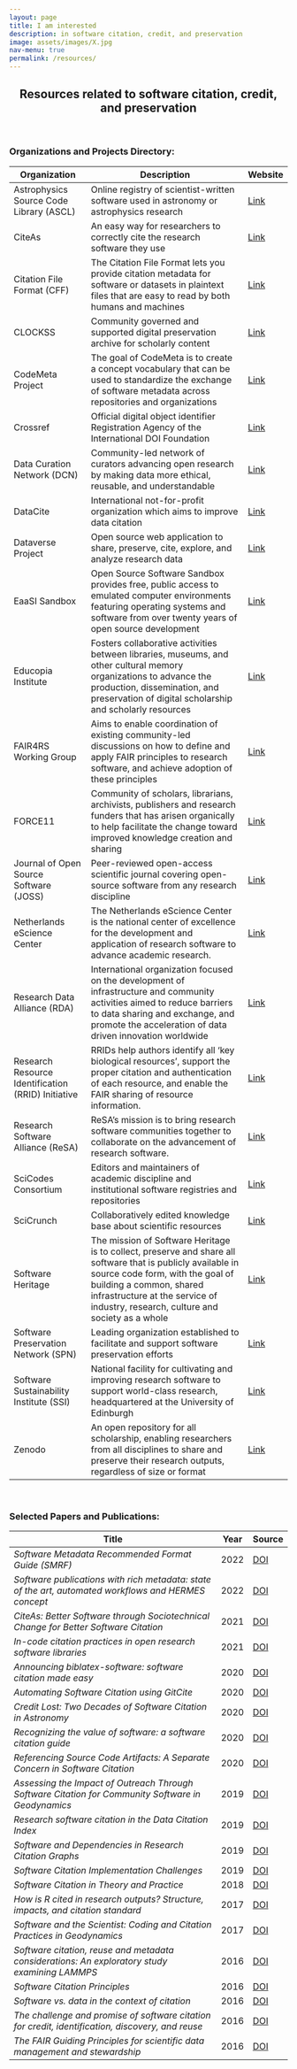 ```yaml
---
layout: page
title: I am interested
description: in software citation, credit, and preservation
image: assets/images/X.jpg
nav-menu: true
permalink: /resources/
---
```


<section id="one">
	<div class="inner">
		<header class="major">
			<h2>Resources related to software citation, credit, and preservation</h2>
		</header>
		
<h3 id="content">Organizations and Projects Directory:</h3>
		
<div class="row">		
	<div class="table-wrapper">
		<table>
			<thead>
				<tr>
					<th>Organization</th>
					<th>Description</th>
					<th>Website</th>
				</tr>
			</thead>
			<tbody>	
				<tr>
					<td>Astrophysics Source Code Library (ASCL)</td>
					<td>Online registry of scientist-written software used in astronomy or astrophysics research</td>
					<td><a rel="resources" href="https://ascl.net/">Link</a></td>
				</tr>
				<tr>
					<td>CiteAs</td>
					<td>An easy way for researchers to correctly cite the research software they use</td>
					<td><a rel="resources" href="https://citeas.org/">Link</a></td>
				</tr>
					<td>Citation File Format (CFF)</td>
					<td>The Citation File Format lets you provide citation metadata for software or datasets in plaintext files that are easy to read by both humans and machines</td>
					<td><a rel="resources" href="https://citation-file-format.github.io/">Link</a></td>
				</tr>
				<tr>
					<td>CLOCKSS</td>
					<td>Community governed and supported digital preservation archive for scholarly content</td>
					<td><a rel="resources" href="https://clockss.org/">Link</a></td>
				</tr>
				<tr>
				<tr>
					<td>CodeMeta Project</td>
					<td>The goal of CodeMeta is to create a concept vocabulary that can be used to standardize the exchange of software metadata across repositories and organizations</td>
					<td><a rel="resources" href="https://codemeta.github.io/">Link</a></td>
				</tr>
				<tr>
					<td>Crossref</td>
					<td>Official digital object identifier Registration Agency of the International DOI Foundation</td>
					<td><a rel="resources" href="https://www.crossref.org/">Link</a></td>
				</tr>
				<tr>
					<td>Data Curation Network (DCN)</td>
					<td>Community-led network of curators advancing open research by making data more ethical, reusable, and understandable</td>
					<td><a rel="resources" href="https://datacurationnetwork.org/">Link</a></td>
				</tr>
				<tr>
					<td>DataCite</td>
					<td>International not-for-profit organization which aims to improve data citation</td>
					<td><a rel="resources" href="https://datacite.org/">Link</a></td>
				</tr>
				<tr>
					<td>Dataverse Project</td>
					<td>Open source web application to share, preserve, cite, explore, and analyze research data</td>
					<td><a rel="resources" href="https://dataverse.org/">Link</a></td>
				</tr>
				<tr>
					<td>EaaSI Sandbox</td>
					<td>Open Source Software Sandbox provides free, public access to emulated computer environments featuring operating systems and software from over twenty years of open source development</td>
					<td><a rel="resources" href="https://eaasi-sandbox.softwarepreservationnetwork.org/">Link</a></td>
				</tr>
				<tr>
					<td>Educopia Institute</td>
					<td>Fosters collaborative activities between libraries, museums, and other cultural memory organizations to advance the production, dissemination, and preservation of digital scholarship and scholarly resources</td>
					<td><a rel="resources" href="https://educopia.org/">Link</a></td>
				</tr>
				<tr>
					<td>FAIR4RS Working Group</td>
					<td>Aims to enable coordination of existing community-led discussions on how to define and apply FAIR principles to research software, and achieve adoption of these principles</td>
					<td><a rel="resources" href="https://www.rd-alliance.org/groups/fair-research-software-fair4rs-wg">Link</a></td>
				</tr>
				<tr>
					<td>FORCE11</td>
					<td>Community of scholars, librarians, archivists, publishers and research funders that has arisen organically to help facilitate the change toward improved knowledge creation and sharing</td>
					<td><a rel="resources" href="https://force11.org/">Link</a></td>
				</tr>
				<tr>
					<td>Journal of Open Source Software (JOSS)</td>
					<td>Peer-reviewed open-access scientific journal covering open-source software from any research discipline</td>
					<td><a rel="resources" href="https://joss.theoj.org/">Link</a></td>
				</tr>
				<tr>
					<td>Netherlands eScience Center</td>
					<td>The Netherlands eScience Center is the national center of excellence for the development and application of research software to advance academic research.</td>
					<td><a rel="resources" href="https://www.esciencecenter.nl/">Link</a></td>
				</tr>
				<tr>
					<td>Research Data Alliance (RDA)</td>
					<td>International organization focused on the development of infrastructure and community activities aimed to reduce barriers to data sharing and exchange, and promote the acceleration of data driven innovation worldwide</td>
					<td><a rel="resources" href="https://www.rd-alliance.org/">Link</a></td>
				</tr>
				<tr>
					<td>Research Resource Identification (RRID) Initiative</td>
					<td>RRIDs help authors identify all ‘key biological resources’, support the proper citation and authentication of each resource, and enable the FAIR sharing of resource information.</td>
					<td><a rel="resources" href="https://www.rrids.org/">Link</a></td>
				</tr>
				<tr>
					<td>Research Software Alliance (ReSA)</td>
					<td>ReSA’s mission is to bring research software communities together to collaborate on the advancement of research software.</td>
					<td><a rel="resources" href="https://www.researchsoft.org/">Link</a></td>
				</tr>
				<tr>
					<td>SciCodes Consortium</td>
					<td>Editors and maintainers of academic discipline and institutional software registries and repositories</td>
					<td><a rel="resources" href="https://scicodes.net/">Link</a></td>
				</tr>
				<tr>
					<td>SciCrunch</td>
					<td>Collaboratively edited knowledge base about scientific resources</td>
					<td><a rel="resources" href="https://scicrunch.org/">Link</a></td>
				</tr>
				<tr>
					<td>Software Heritage</td>
					<td>The mission of Software Heritage is to collect, preserve and share all software that is publicly available in source code form, with the goal of building a common, shared infrastructure at the service of industry, research, culture and society as a whole</td>
					<td><a rel="resources" href="https://www.softwareheritage.org/">Link</a></td>
				</tr>
				<tr>
					<td>Software Preservation Network (SPN)</td>
					<td>Leading organization established to facilitate and support software preservation efforts</td>
					<td><a rel="resources" href="https://www.softwarepreservationnetwork.org/">Link</a></td>
				</tr>
				<tr>
					<td>Software Sustainability Institute (SSI)</td>
					<td>National facility for cultivating and improving research software to support world-class research, headquartered at the University of Edinburgh</td>
					<td><a rel="resources" href="https://www.software.ac.uk/">Link</a></td>
				</tr>
				<tr>
					<td>Zenodo</td>
					<td>An open repository for all scholarship, enabling researchers from all disciplines to share and preserve their research outputs, regardless of size or format</td>
					<td><a rel="resources" href="https://zenodo.org/">Link</a></td>
				</tr>
			</tbody>
			<tfoot>
			</tfoot>
		</table>
	</div>
</div>
<br>
		
<h3 id="content">Selected Papers and Publications:</h3>
		
<div class="row">		
	<div class="table-wrapper">
		<table>
			<thead>
				<tr>
					<th>Title</th>
					<th>Year</th>
					<th>Source</th>
				</tr>
			</thead>
			<tbody>	
				<tr>
					<td><i>Software Metadata Recommended Format Guide (SMRF)</i></td>
					<td>2022</td>
					<td><a rel="resources" href="https://doi.org/10.7298/xe9s-3b15">DOI</a></td>
				</tr>
				<tr>
					<td><i>Software publications with rich metadata: state of the art, automated workflows and HERMES concept</i></td>
					<td>2022</td>
					<td><a rel="resources" href="https://doi.org/10.48550/arXiv.2201.09015">DOI</a></td>
				</tr>
				<tr>
					<td><i>CiteAs: Better Software through Sociotechnical Change for Better Software Citation</i></td>
					<td>2021</td>
					<td><a rel="resources" href="https://doi.org/10.1145/3462204.3482889">DOI</a></td>
				</tr>
				<tr>
					<td><i>In-code citation practices in open research software libraries</i></td>
					<td>2021</td>
					<td><a rel="resources" href="https://doi.org/10.1016/j.joi.2021.101139">DOI</a></td>
				</tr>
				<tr>
					<td><i>Announcing biblatex-software: software citation made easy</i></td>
					<td>2020</td>
					<td><a rel="resources" href="https://doi.org/10.1145/3417564.3417570">DOI</a></td>
				</tr>
				<tr>
					<td><i>Automating Software Citation using GitCite</i></td>
					<td>2020</td>
					<td><a rel="resources" href="https://doi.org/10.1109/ICDE48307.2020.00162">DOI</a></td>
				</tr>
				<tr>
					<td><i>Credit Lost: Two Decades of Software Citation in Astronomy</i></td>
					<td>2020</td>
					<td><a rel="resources" href="https://doi.org/10.3847/1538-4365/ab7be6">DOI</a></td>
				</tr>
				<tr>
					<td><i>Recognizing the value of software: a software citation guide</i></td>
					<td>2020</td>
					<td><a rel="resources" href="https://doi.org/10.12688/f1000research.26932.2">DOI</a></td>
				</tr>
				<tr>
					<td><i>Referencing Source Code Artifacts: A Separate Concern in Software Citation</i></td>
					<td>2020</td>
					<td><a rel="resources" href="https://doi.org/10.1109/MCSE.2019.2963148">DOI</a></td>
				</tr>
				<tr>
					<td><i>Assessing the Impact of Outreach Through Software Citation for Community Software in Geodynamics</i></td>
					<td>2019</td>
					<td><a rel="resources" href="https://doi.org/10.1109/MCSE.2019.2940221">DOI</a></td>
				</tr>
				<tr>
					<td><i>Research software citation in the Data Citation Index</i></td>
					<td>2019</td>
					<td><a rel="resources" href="https://doi.org/10.1016/j.joi.2019.03.005">DOI</a></td>
				</tr>
				<tr>
					<td><i>Software and Dependencies in Research Citation Graphs</i></td>
					<td>2019</td>
					<td><a rel="resources" href="https://doi.org/10.1109/MCSE.2019.2952840">DOI</a></td>
				</tr>
				<tr>
					<td><i>Software Citation Implementation Challenges</i></td>
					<td>2019</td>
					<td><a rel="resources" href="https://doi.org/10.48550/arXiv.1905.08674">DOI</a></td>
				</tr>
				<tr>
					<td><i>Software Citation in Theory and Practice</i></td>
					<td>2018</td>
					<td><a rel="resources" href="https://doi.org/10.48550/arXiv.1807.08149">DOI</a></td>
				</tr>
				<tr>
					<td><i>How is R cited in research outputs? Structure, impacts, and citation standard</i></td>
					<td>2017</td>
					<td><a rel="resources" href="https://doi.org/10.1016/j.joi.2017.08.003">DOI</a></td>
				</tr>
				<tr>
					<td><i>Software and the Scientist: Coding and Citation Practices in Geodynamics</i></td>
					<td>2017</td>
					<td><a rel="resources" href="https://doi.org/10.1002/2016EA000225">DOI</a></td>
				</tr>
				<tr>
					<td><i>Software citation, reuse and metadata considerations: An exploratory study examining LAMMPS</i></td>
					<td>2016</td>
					<td><a rel="resources" href="https://doi.org/10.1002/pra2.2016.14505301072">DOI</a></td>
				</tr>
				<tr>
					<td><i>Software Citation Principles</i></td>
					<td>2016</td>
					<td><a rel="resources" href="https://doi.org/10.7717/peerj-cs.86">DOI</a></td>
				</tr>
				<tr>
					<td><i>Software vs. data in the context of citation</i></td>
					<td>2016</td>
					<td><a rel="resources" href="http://dx.doi.org/10.7287/peerj.preprints.2630v1">DOI</a></td>
				</tr>
				<tr>
					<td><i>The challenge and promise of software citation for credit, identification, discovery, and reuse</i></td>
					<td>2016</td>
					<td><a rel="resources" href="https://doi.org/10.48550/arXiv.1601.04734">DOI</a></td>
				</tr>
				<tr>
					<td><i>The FAIR Guiding Principles for scientific data management and stewardship</i></td>
					<td>2016</td>
					<td><a rel="resources" href="https://doi.org/10.1038/sdata.2016.18">DOI</a></td>
				</tr>
			</tbody>
			<tfoot>
			</tfoot>
		</table>
	</div>
</div>
